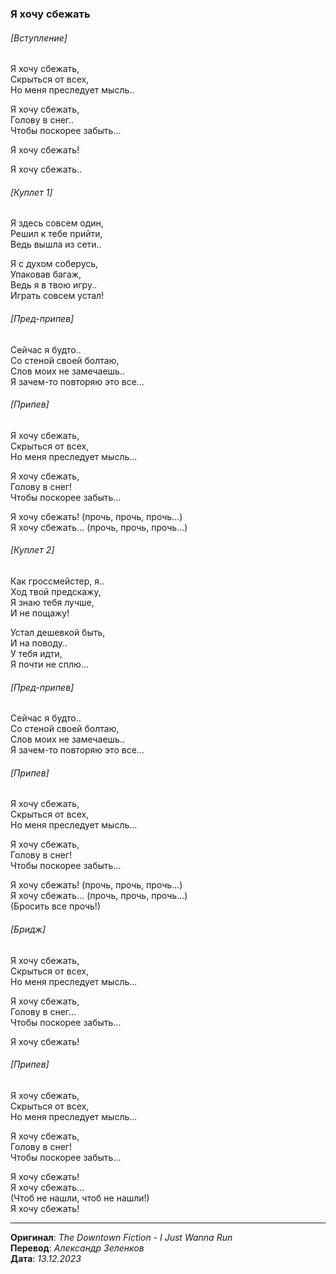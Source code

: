 ### Я хочу сбежать

###### [Вступление]

Я хочу сбежать, \
Скрыться от всех, \
Но меня преследует мысль..

Я хочу сбежать, \
Голову в снег.. \
Чтобы поскорее забыть...

Я хочу сбежать!

Я хочу сбежать..

###### [Куплет 1]

Я здесь совсем один, \
Решил к тебе прийти, \
Ведь вышла из сети..

Я с духом соберусь, \
Упаковав багаж, \
Ведь я в твою игру.. \
Играть совсем устал!

###### [Пред-припев]

Сейчас я будто.. \
Со стеной своей болтаю, \
Слов моих не замечаешь.. \
Я зачем-то повторяю это все...

###### [Припев]

Я хочу сбежать, \
Скрыться от всех, \
Но меня преследует мысль...

Я хочу сбежать, \
Голову в снег! \
Чтобы поскорее забыть...

Я хочу сбежать! (прочь, прочь, прочь...) \
Я хочу сбежать... (прочь, прочь, прочь...)

###### [Куплет 2]

Как гроссмейстер, я.. \
Ход твой предскажу, \
Я знаю тебя лучше, \
И не пощажу!

Устал дешевкой быть, \
И на поводу.. \
У тебя идти, \
Я почти не сплю...

###### [Пред-припев]

Сейчас я будто.. \
Со стеной своей болтаю, \
Слов моих не замечаешь.. \
Я зачем-то повторяю это все...

###### [Припев]

Я хочу сбежать, \
Скрыться от всех, \
Но меня преследует мысль...

Я хочу сбежать, \
Голову в снег! \
Чтобы поскорее забыть...

Я хочу сбежать! (прочь, прочь, прочь...) \
Я хочу сбежать... (прочь, прочь, прочь...) \
(Бросить все прочь!)

###### [Бридж]

Я хочу сбежать, \
Скрыться от всех, \
Но меня преследует мысль...

Я хочу сбежать, \
Голову в снег... \
Чтобы поскорее забыть...

Я хочу сбежать!

###### [Припев]

Я хочу сбежать, \
Скрыться от всех, \
Но меня преследует мысль...

Я хочу сбежать, \
Голову в снег! \
Чтобы поскорее забыть...

Я хочу сбежать! \
Я хочу сбежать... \
(Чтоб не нашли, чтоб не нашли!) \
Я хочу сбежать!

---

**Оригинал**: _The Downtown Fiction - I Just Wanna Run_ \
**Перевод**: _Александр Зеленков_ \
**Дата**: _13.12.2023_
